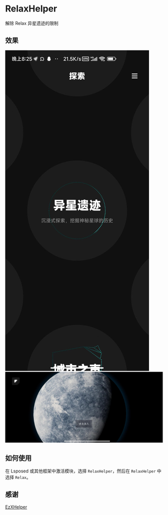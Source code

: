# RelaxHelper
解除 Relax 异星遗迹的限制

## 效果
![截图一](pic/screenshot.jpeg)
![截图二](pic/screenshot2.jpeg)

## 如何使用
在 Lsposed 或其他框架中激活模块，选择 `RelaxHelper`，然后在 `RelaxHelper` 中选择 `Relax`。

## 感谢
[EzXHelper](https://github.com/KyuubiRan/EzXHelper)